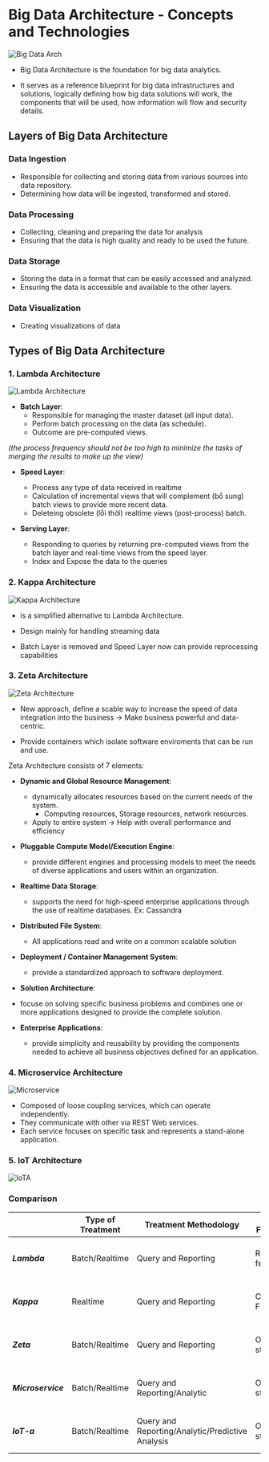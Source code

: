 # Big Data Architecture - Concepts and Technologies

![Big Data Arch](/Images/Big%20Data%20Architecture.jpeg)

* Big Data Architecture is the foundation for big data analytics.

* It serves as a reference blueprint for big data infrastructures and solutions, logically defining how big data solutions will work, the components that will be used, how information will flow and security details.

## Layers of Big Data Architecture

### Data Ingestion
* Responsible for collecting and storing data from various sources into data repository.
* Determining how data will be ingested, transformed and stored.

### Data Processing
* Collecting, cleaning and preparing the data for analysis
* Ensuring that the data is high quality and ready to be used the future.

### Data Storage
* Storing the data in a format that can be easily accessed and analyzed.
* Ensuring the data is accessible and available to the other layers.

### Data Visualization
* Creating visualizations of data

## Types of Big Data Architecture

### 1. Lambda Architecture
![Lambda Architecture](/Images/Lambda-Architecture.png)

* **Batch Layer**:
    * Responsible for managing the master dataset (all input data).
    * Perform batch processing on the data (as schedule).
    * Outcome are pre-computed views.

_(the process frequency should not be too high to minimize the tasks of merging the results to make up the view)_

* **Speed Layer**:
    * Process any type of data received in realtime
    * Calculation of incremental views that will complement (bổ sung) batch views to provide more recent data.
    * Deleteing obsolete (lỗi thời) realtime views (post-process) batch.

* **Serving Layer**:
    * Responding to queries by returning pre-computed views from the batch layer and real-time views from the speed layer.
    * Index and Expose the data to the queries

### 2. Kappa Architecture
![Kappa Architecture](/Images/Kappa-Architecture.png)
* is a simplified alternative to Lambda Architecture.

* Design mainly for handling streaming data

* Batch Layer is removed and Speed Layer now can provide reprocessing capabilities

### 3. Zeta Architecture
![Zeta Architecture](/Images/Zeta-Architecture.png)
* New approach, define a scable way to increase the speed of data integration into the business -> Make business powerful and data-centric.

* Provide containers which isolate software enviroments that can be run and use.

Zeta Architecture consists of 7 elements:
* **Dynamic and Global Resource Management**: 
    * dynamically allocates resources based on the current needs of the system.
        * Computing resources, Storage resources, network resources.
    * Apply to entire system -> Help with overall performance and efficiency

* **Pluggable Compute Model/Execution Engine**:
    * provide different engines and processing models to meet the needs of diverse applications and users within an organization.

* **Realtime Data Storage**:
    * supports the need for high-speed enterprise applications through the use of realtime databases.
    Ex: Cassandra

* **Distributed File System**:
    * All applications read and write on a common scalable solution

* **Deployment / Container Management System**:
    * provide a standardized approach to software deployment.

* **Solution Architecture**: 
* focuse on solving specific business problems and combines one or more applications designed to provide the complete solution.

* **Enterprise Applications**: 
    * provide simplicity and reusability by providing the components needed to achieve all business objectives defined for an application.

### 4. Microservice Architecture
![Microservice](/Images/Microservice-Architecture.png)
* Composed of loose coupling services, which can operate independently.
* They communicate with other via REST Web services.
* Each service focuses on specific task and represents a stand-alone application.


### 5. IoT Architecture
![IoTA](/Images/IoT-Architecture.png)

### Comparison
| | Type of Treatment | Treatment Methodology | Data Frequency | Data Type | Data Format | Data Source | Data Consumers |
| -------- | -------- | -------- | -------- | -------- | -------- | -------- | -------- |
| _**Lambda**_ | Batch/Realtime | Query and Reporting | Real-time feed | Basic Data | Structured, Semi-Structured & Unstructured | Generated by Human/Machine, Web, Social Media | Human |
| _**Kappa**_ | Realtime | Query and Reporting | Continuous Flows | Transactional Data | Structured, Semi-Structured & Unstructured | Generated by Human/Machine, Web, Social Media | Human |
| _**Zeta**_ | Batch/Realtime | Query and Reporting | Ondemand stream | Transactional Data | Structured, Semi-Structured & Unstructured | Web and Social Media, Internal Data Sources | Business Applications |
| _**Microservice**_ | Batch/Realtime | Query and Reporting/Analytic | Ondemand stream | Transactional Data | Structured, Semi-Structured & Unstructured | Internal Data Sources, Machine Generated | Business Process |
| _**IoT-a**_ | Batch/Realtime | Query and Reporting/Analytic/Predictive Analysis | Ondemand stream | Basic Data | Structured, Semi-Structured, Unstructured | Generated by Machine | Human/other data repositories |